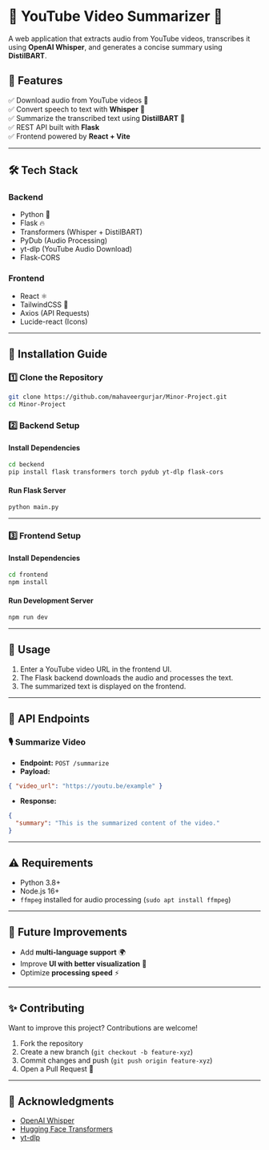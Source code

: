 # 🎥 YouTube Video Summarizer 📜

A web application that extracts audio from YouTube videos, transcribes it using **OpenAI Whisper**, and generates a concise summary using **DistilBART**.

## 🚀 Features

✅ Download audio from YouTube videos 🎵  
✅ Convert speech to text with **Whisper** 🤖  
✅ Summarize the transcribed text using **DistilBART** 📄  
✅ REST API built with **Flask**  
✅ Frontend powered by **React + Vite**

---

## 🛠️ Tech Stack

### **Backend**

- Python 🐍
- Flask 🔥
- Transformers (Whisper + DistilBART)
- PyDub (Audio Processing)
- yt-dlp (YouTube Audio Download)
- Flask-CORS

### **Frontend**

- React ⚛️
- TailwindCSS 🎨
- Axios (API Requests)
- Lucide-react (Icons)

---

## 📌 Installation Guide

### 1️⃣ **Clone the Repository**

```sh
git clone https://github.com/mahaveergurjar/Minor-Project.git
cd Minor-Project
```

### 2️⃣ **Backend Setup**

#### Install Dependencies

```sh
cd beckend
pip install flask transformers torch pydub yt-dlp flask-cors
```

#### Run Flask Server

```sh
python main.py
```

---

### 3️⃣ **Frontend Setup**

#### Install Dependencies

```sh
cd frontend
npm install
```

#### Run Development Server

```sh
npm run dev
```

---

## 🎯 Usage

1. Enter a YouTube video URL in the frontend UI.
2. The Flask backend downloads the audio and processes the text.
3. The summarized text is displayed on the frontend.

---

## 📌 API Endpoints

### 🎙️ **Summarize Video**

- **Endpoint:** `POST /summarize`
- **Payload:**

```json
{ "video_url": "https://youtu.be/example" }
```

- **Response:**

```json
{
  "summary": "This is the summarized content of the video."
}
```

---

## ⚠️ Requirements

- Python 3.8+
- Node.js 16+
- `ffmpeg` installed for audio processing (`sudo apt install ffmpeg`)

---

## 🤖 Future Improvements

- Add **multi-language support** 🌍
- Improve **UI with better visualization** 🎨
- Optimize **processing speed** ⚡

---

## ✨ Contributing

Want to improve this project? Contributions are welcome!

1. Fork the repository
2. Create a new branch (`git checkout -b feature-xyz`)
3. Commit changes and push (`git push origin feature-xyz`)
4. Open a Pull Request 🚀

---

## 🙌 Acknowledgments

- [OpenAI Whisper](https://openai.com/whisper)
- [Hugging Face Transformers](https://huggingface.co/)
- [yt-dlp](https://github.com/yt-dlp/yt-dlp)
